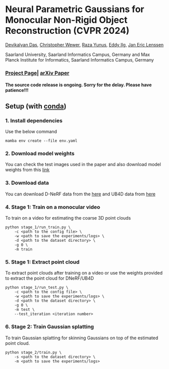 # Neural Parametric Gaussians for Monocular Non-Rigid Object Reconstruction (CVPR 2024)

[Devikalyan Das](https://devikalyandas.github.io/), [Christopher Wewer](https://geometric-rl.mpi-inf.mpg.de/people/Wewer.html), [Raza Yunus](https://www.utn.de/person/raza-yunus/), [Eddy Ilg](https://www.utn.de/person/eddy-ilg/), [Jan Eric Lenssen](https://geometric-rl.mpi-inf.mpg.de/people/lenssen.html)

Saarland University, Saarland Informatics Campus, Germany and Max Planck Institute for Informatics, Saarland Informatics Campus, Germany
### [Project Page](https://geometric-rl.mpi-inf.mpg.de/npg/)| [arXiv Paper](https://arxiv.org/abs/2312.01196)

#### The source code release is ongoing. Sorry for the delay. Please have patience!!!

## Setup (with [conda](https://docs.conda.io/en/latest/))
### 1. Install dependencies
Use the below command
```
mamba env create --file env.yaml
```
### 2. Download model weights
You can check the test images used in the paper and also download model weights from this [link](https://drive.google.com/drive/folders/1CeRQDJ5hJXXtYYf3AzDzMpsE8cEQ8qO1?usp=sharing)

### 3. Download data
You can download D-NeRF data from the [here](https://www.dropbox.com/scl/fi/cdcmkufncwcikk1dzbgb4/data.zip?rlkey=n5m21i84v2b2xk6h7qgiu8nkg&e=1&dl=0) and UB4D data from [here](https://drive.google.com/drive/folders/1lFhLqeNjslqgIuRpQnUlHbd5-56vaDNE)

### 4. Stage 1: Train on a monocular video
To train on a video for estimating the coarse 3D point clouds
```
python stage_1/run_train.py \
    -c <path to the config file> \
    -w <path to save the experiments/logs> \
    -d <path to the dataset directory> \
    -g 0 \
    -m train
```
### 5. Stage 1: Extract point cloud 
To extract point clouds after training on a video or use the weights provided to extract the point cloud for DNeRF/UB4D
```
python stage_1/run_test.py \
    -c <path to the config file> \
    -w <path to save the experiments/logs> \
    -d <path to the dataset directory> \
    -g 0 \
    -m test \
    --test_iteration <iteration number>
```
### 6. Stage 2: Train Gaussian splatting 
To train Gaussian splatting for skinning Gaussians on top of the estimated point cloud.
```
python stage_2/train.py \
    -s <path to the dataset directory> \
    -m <path to save the experiments/logs>
```
